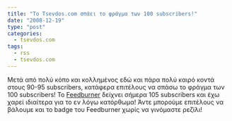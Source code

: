 ```yaml
---
title: "Το Tsevdos.com σπάει το φράγμα των 100 subscribers!"
date: "2008-12-19"
type: "post"
categories:
  - tsevdos.com
tags:
  - rss
  - tsevdos.com
---
```


Μετά από πολύ κόπο και κολλημένος εδώ και πάρα πολύ καιρό κοντά στους 90-95 subscribers, κατάφερα επιτέλους να σπάσω το φράγμα των 100 subscribers! Το [Feedburner](http://www.feedburner.com/ "Feedburner") δείχνει σήμερα 105 subscribers και έχω χαρεί ιδιαίτερα για το εν λόγω κατόρθωμα! Άντε μπορούμε επιτέλους να βάλουμε και το badge του Feedburner χωρίς να γινόμαστε ρεζίλι!
